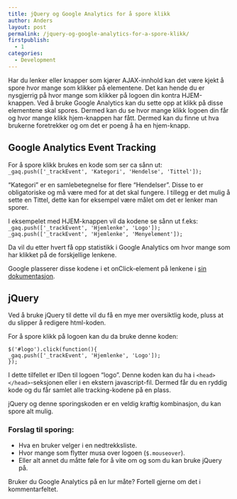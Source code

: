 ```yaml
---
title: jQuery og Google Analytics for å spore klikk
author: Anders
layout: post
permalink: /jquery-og-google-analytics-for-a-spore-klikk/
firstpublish:
  - 1
categories:
  - Development
---
```

Har du lenker eller knapper som kjører AJAX-innhold kan det være kjekt å spore hvor mange som klikker på elementene. Det kan hende du er nysgjerrig på hvor mange som klikker på logoen din kontra HJEM-knappen. Ved å bruke Google Analytics kan du sette opp at klikk på disse elementene skal spores. Dermed kan du se hvor mange klikk logoen din får og hvor mange klikk hjem-knappen har fått. Dermed kan du finne ut hva brukerne foretrekker og om det er poeng å ha en hjem-knapp.

## Google Analytics Event Tracking

For å spore klikk brukes en kode som ser ca sånn ut:  
`_gaq.push(['_trackEvent', 'Kategori', 'Hendelse', 'Tittel']);`

&#8220;Kategori&#8221; er en samlebetegnelse for flere &#8220;Hendelser&#8221;. Disse to er obligatoriske og må være med for at det skal fungere. I tillegg er det mulig å sette en Tittel, dette kan for eksempel være målet om det er lenker man sporer.

I eksempelet med HJEM-knappen vil da kodene se sånn ut f.eks:  
`_gaq.push(['_trackEvent', 'Hjemlenke', 'Logo']);`  
`_gaq.push(['_trackEvent', 'Hjemlenke', 'Menyelement']);`

Da vil du etter hvert få opp statistikk i Google Analytics om hvor mange som har klikket på de forskjellige lenkene.

Google plasserer disse kodene i et onClick-element på lenkene i [sin dokumentasjon][1].

## jQuery

Ved å bruke jQuery til dette vil du få en mye mer oversiktlig kode, pluss at du slipper å redigere html-koden.

For å spore klikk på logoen kan du da bruke denne koden:

<pre rel="jQuery"><code>$('#logo').click(function(){
_gaq.push(['_trackEvent', 'Hjemlenke', 'Logo']);
});
</code></pre>

I dette tilfellet er IDen til logoen &#8220;logo&#8221;. Denne koden kan du ha i `<head></head>`-seksjonen eller i en ekstern javascript-fil. Dermed får du en ryddig kode og du får samlet alle tracking-kodene på en plass.

jQuery og denne sporingskoden er en veldig kraftig kombinasjon, du kan spore alt mulig.

### Forslag til sporing:

  * Hva en bruker velger i en nedtrekksliste.
  * Hvor mange som flytter musa over logoen (`$.mouseover`).
  * Eller alt annet du måtte føle for å vite om og som du kan bruke jQuery på.

Bruker du Google Analytics på en lur måte? Fortell gjerne om det i kommentarfeltet.

 [1]: https://developers.google.com/analytics/devguides/collection/gajs/eventTrackerGuide "Google Analytics Event Tracking"